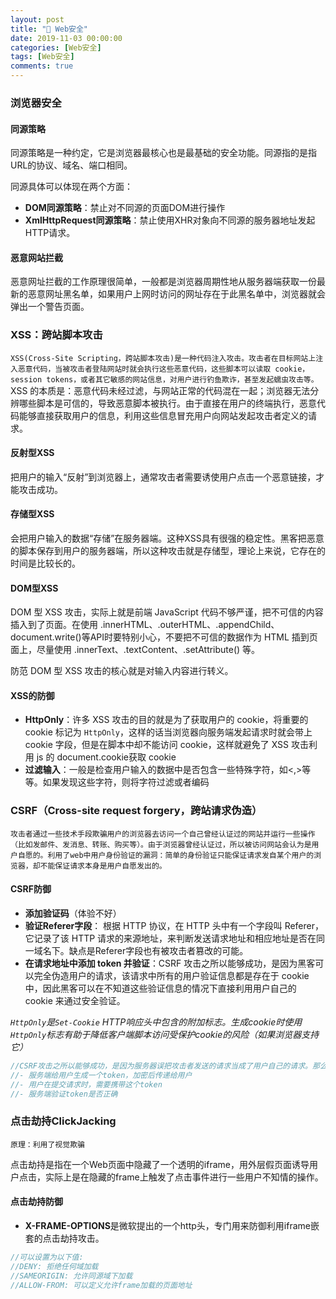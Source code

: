```yaml
---
layout: post
title: "🍉 Web安全"
date: 2019-11-03 00:00:00
categories: [Web安全]
tags: [Web安全]
comments: true
---
```


<!--more-->

### 浏览器安全
#### 同源策略
同源策略是一种约定，它是浏览器最核心也是最基础的安全功能。同源指的是指URL的协议、域名、端口相同。

同源具体可以体现在两个方面：
- **DOM同源策略**：禁止对不同源的页面DOM进行操作
- **XmlHttpRequest同源策略**：禁止使用XHR对象向不同源的服务器地址发起HTTP请求。

#### 恶意网站拦截
恶意网址拦截的工作原理很简单，一般都是浏览器周期性地从服务器端获取一份最新的恶意网址黑名单，如果用户上网时访问的网址存在于此黑名单中，浏览器就会弹出一个警告页面。

### XSS：跨站脚本攻击
`XSS(Cross-Site Scripting，跨站脚本攻击)是一种代码注入攻击。攻击者在目标网站上注入恶意代码，当被攻击者登陆网站时就会执行这些恶意代码，这些脚本可以读取 cookie，session tokens，或者其它敏感的网站信息，对用户进行钓鱼欺诈，甚至发起蠕虫攻击等。`
XSS 的本质是：恶意代码未经过滤，与网站正常的代码混在一起；浏览器无法分辨哪些脚本是可信的，导致恶意脚本被执行。由于直接在用户的终端执行，恶意代码能够直接获取用户的信息，利用这些信息冒充用户向网站发起攻击者定义的请求。
#### 反射型XSS
把用户的输入“反射”到浏览器上，通常攻击者需要诱使用户点击一个恶意链接，才能攻击成功。

#### 存储型XSS
会把用户输入的数据“存储”在服务器端。这种XSS具有很强的稳定性。黑客把恶意的脚本保存到用户的服务器端，所以这种攻击就是存储型，理论上来说，它存在的时间是比较长的。
#### DOM型XSS
DOM 型 XSS 攻击，实际上就是前端 JavaScript 代码不够严谨，把不可信的内容插入到了页面。在使用 .innerHTML、.outerHTML、.appendChild、document.write()等API时要特别小心，不要把不可信的数据作为 HTML 插到页面上，尽量使用 .innerText、.textContent、.setAttribute() 等。

防范 DOM 型 XSS 攻击的核心就是对输入内容进行转义。

#### XSS的防御
  - **HttpOnly**：许多 XSS 攻击的目的就是为了获取用户的 cookie，将重要的 cookie 标记为 `HttpOnly`，这样的话当浏览器向服务端发起请求时就会带上 cookie 字段，但是在脚本中却不能访问 cookie，这样就避免了 XSS 攻击利用 js 的 document.cookie获取 cookie
  - **过滤输入**：一般是检查用户输入的数据中是否包含一些特殊字符，如<,>等等。如果发现这些字符，则将字符过滤或者编码

### CSRF（Cross-site request forgery，跨站请求伪造）
`攻击者通过一些技术手段欺骗用户的浏览器去访问一个自己曾经认证过的网站并运行一些操作（比如发邮件、发消息、转账、购买等）。由于浏览器曾经认证过，所以被访问网站会认为是用户自愿的。利用了web中用户身份验证的漏洞：简单的身份验证只能保证请求发自某个用户的浏览器，却不能保证请求本身是用户自愿发出的。`

#### CSRF防御
- **添加验证码**（体验不好）
- **验证Referer字段**： 根据 HTTP 协议，在 HTTP 头中有一个字段叫 Referer，它记录了该 HTTP 请求的来源地址，来判断发送请求地址和相应地址是否在同一域名下。缺点是Referer字段也有被攻击者篡改的可能。
- **在请求地址中添加 token 并验证**：CSRF 攻击之所以能够成功，是因为黑客可以完全伪造用户的请求，该请求中所有的用户验证信息都是存在于 cookie 中，因此黑客可以在不知道这些验证信息的情况下直接利用用户自己的 cookie 来通过安全验证。

*`HttpOnly`是`Set-Cookie` HTTP响应头中包含的附加标志。生成cookie时使用`HttpOnly`标志有助于降低客户端脚本访问受保护cookie的风险（如果浏览器支持它）*

```javascript
//CSRF攻击之所以能够成功，是因为服务器误把攻击者发送的请求当成了用户自己的请求。那么我们可以要求所有的用户请求都携带一个CSRF攻击者无法获取到的Token。服务器通过校验请求是否携带正确的Token，来把正常的请求和攻击的请求区分开。跟验证码类似，只是用户无感知。
//- 服务端给用户生成一个token，加密后传递给用户
//- 用户在提交请求时，需要携带这个token
//- 服务端验证token是否正确
```

### 点击劫持ClickJacking
`原理：利用了视觉欺骗`

点击劫持是指在一个Web页面中隐藏了一个透明的iframe，用外层假页面诱导用户点击，实际上是在隐藏的frame上触发了点击事件进行一些用户不知情的操作。

#### 点击劫持防御
- **X-FRAME-OPTIONS**是微软提出的一个http头，专门用来防御利用iframe嵌套的点击劫持攻击。
```javascript
//可以设置为以下值:
//DENY: 拒绝任何域加载
//SAMEORIGIN: 允许同源域下加载
//ALLOW-FROM: 可以定义允许frame加载的页面地址
```
